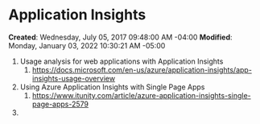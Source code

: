 # Application Insights

**Created**: Wednesday, July 05, 2017 09:48:00 AM -04:00
**Modified**: Monday, January 03, 2022 10:30:21 AM -05:00


1. Usage analysis for web applications with Application Insights
    1. https://docs.microsoft.com/en-us/azure/application-insights/app-insights-usage-overview
2. Using Azure Application Insights with Single Page Apps
    1. https://www.itunity.com/article/azure-application-insights-single-page-apps-2579
3.